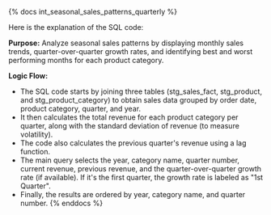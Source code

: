 {% docs int_seasonal_sales_patterns_quarterly %}

Here is the explanation of the SQL code:

**Purpose:**
Analyze seasonal sales patterns by displaying monthly sales trends, quarter-over-quarter growth rates, and identifying best and worst performing months for each product category.

**Logic Flow:**

* The SQL code starts by joining three tables (stg_sales_fact, stg_product, and stg_product_category) to obtain sales data grouped by order date, product category, quarter, and year.
* It then calculates the total revenue for each product category per quarter, along with the standard deviation of revenue (to measure volatility).
* The code also calculates the previous quarter's revenue using a lag function.
* The main query selects the year, category name, quarter number, current revenue, previous revenue, and the quarter-over-quarter growth rate (if available). If it's the first quarter, the growth rate is labeled as "1st Quarter".
* Finally, the results are ordered by year, category name, and quarter number.
{% enddocs %}

